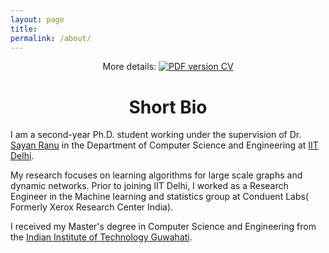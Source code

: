 ```yaml
---
layout: page
title: 
permalink: /about/
---
```


<p align="center">
    More details: 
    <a href="https://www.dropbox.com/s/mgwiep5aiesis9q/CV_Jingbo_Shang_20181125.pdf?dl=1">
        <img alt="PDF version CV" src="https://img.shields.io/badge/Curriculum Vitae-PDF-blue.svg">
    </a>
</p>


# <center>Short Bio</center>

I am a second-year Ph.D. student working under the supervision of Dr. [Sayan Ranu](http://www.cse.iitd.ac.in/~sayan/) in the Department of Computer Science and Engineering at [IIT Delhi](https:cse.iitd.ac.in).

My research focuses on learning algorithms for large scale graphs and dynamic networks.
Prior to joining IIT Delhi, I worked as a Research Engineer in the Machine learning and statistics group at Conduent Labs( Formerly Xerox Research Center India).

I received my Master's degree in Computer Science and Engineering from the [Indian Institute of Technology Guwahati](http://cse.iitd.ac.in).


